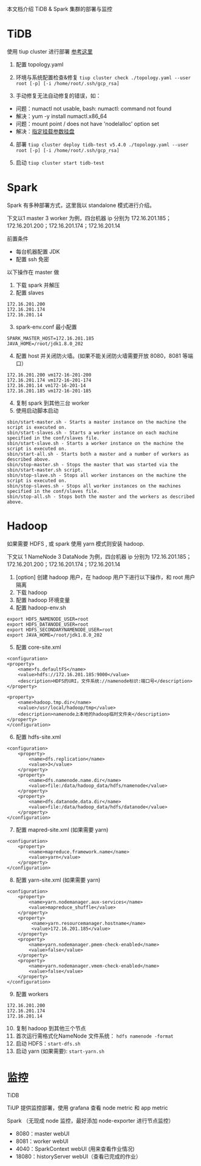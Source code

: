 本文档介绍 TiDB & Spark 集群的部署与监控

# TiDB
使用 tiup cluster 进行部署 [参考这里](https://docs.pingcap.com/zh/tidb/stable/production-deployment-using-tiup)
1. 配置 topology.yaml


2. 环境与系统配置检查&修复 `tiup cluster check ./topology.yaml --user root [-p] [-i /home/root/.ssh/gcp_rsa]`


3. 手动修复无法自动修复的错误，如：
- 问题：numactl not usable, bash: numactl: command not found
- 解决：yum -y install numactl.x86_64
- 问题：mount point / does not have 'nodelalloc' option set
- 解决：[指定挂载参数挂盘](https://docs.pingcap.com/tidb/stable/check-before-deployment#mount-the-data-disk-ext4-filesystem-with-options-on-the-target-machines-that-deploy-tikv)


4. 部署 `tiup cluster deploy tidb-test v5.4.0 ./topology.yaml --user root [-p] [-i /home/root/.ssh/gcp_rsa]`


5. 启动 `tiup cluster start tidb-test`

# Spark
Spark 有多种部署方式，这里我以 standalone 模式进行介绍。

下文以1 master 3 worker 为例，四台机器 ip 分别为 172.16.201.185；172.16.201.200；172.16.201.174；172.16.201.14

前置条件
- 每台机器配置 JDK
- 配置 ssh 免密

以下操作在 master 做
1. 下载 spark 并解压
2. 配置 slaves
```
172.16.201.200
172.16.201.174
172.16.201.14
```
3. spark-env.conf 最小配置
```
SPARK_MASTER_HOST=172.16.201.185
JAVA_HOME=/root/jdk1.8.0_202
```
4. 配置 host 并关闭防火墙。(如果不能关闭防火墙需要开放 8080，8081 等端口）
```
172.16.201.200 vm172-16-201-200
172.16.201.174 vm172-16-201-174
172.16.201.14 vm172-16-201-14
172.16.201.185 vm172-16-201-185
```
4. 复制 spark 到其他三台 worker
5. 使用启动脚本启动
```
sbin/start-master.sh - Starts a master instance on the machine the script is executed on.
sbin/start-slaves.sh - Starts a worker instance on each machine specified in the conf/slaves file.
sbin/start-slave.sh - Starts a worker instance on the machine the script is executed on.
sbin/start-all.sh - Starts both a master and a number of workers as described above.
sbin/stop-master.sh - Stops the master that was started via the sbin/start-master.sh script.
sbin/stop-slave.sh - Stops all worker instances on the machine the script is executed on.
sbin/stop-slaves.sh - Stops all worker instances on the machines specified in the conf/slaves file.
sbin/stop-all.sh - Stops both the master and the workers as described above.
```

# Hadoop
如果需要 HDFS , 或 spark 使用 yarn 模式则安装 hadoop.

下文以 1 NameNode 3 DataNode 为例，四台机器 ip 分别为 172.16.201.185；172.16.201.200；172.16.201.174；172.16.201.14

1. [option] 创建 hadoop 用户，在 hadoop 用户下进行以下操作，和 root 用户隔离
2. 下载 hadoop
3. 配置 hadoop 环境变量
4. 配置 hadoop-env.sh
```
export HDFS_NAMENODE_USER=root
export HDFS_DATANODE_USER=root
export HDFS_SECONDARYNAMENODE_USER=root
export JAVA_HOME=/root/jdk1.8.0_202
```
5. 配置 core-site.xml
```
<configuration>
<property>
    <name>fs.defaultFS</name>
    <value>hdfs://172.16.201.185:9000</value>
    <description>HDFS的URI，文件系统://namenode标识:端口号</description>
</property>

<property>
    <name>hadoop.tmp.dir</name>
    <value>/usr/local/hadoop/tmp</value>
    <description>namenode上本地的hadoop临时文件夹</description>
</property>
</configuration>
```
6. 配置 hdfs-site.xml
```
<configuration> 
    <property>
        <name>dfs.replication</name>
        <value>3</value>
    </property>
    <property>
        <name>dfs.namenode.name.dir</name>
        <value>file:/data/hadoop_data/hdfs/namenode</value>    
    </property>
    <property>
        <name>dfs.datanode.data.dir</name>
        <value>file:/data/hadoop_data/hdfs/datanode</value>        
    </property>
</configuration>
```
7. 配置 mapred-site.xml (如果需要 yarn)
```
<configuration> 
    <property> 
        <name>mapreduce.framework.name</name>
        <value>yarn</value>
    </property> 
</configuration>
```
8. 配置 yarn-site.xml (如果需要 yarn)
```
<configuration>
    <property>
        <name>yarn.nodemanager.aux-services</name>
        <value>mapreduce_shuffle</value>
    </property>
    <property>
         <name>yarn.resourcemanager.hostname</name>
         <value>172.16.201.185</value>
    </property>
    <property>
        <name>yarn.nodemanager.pmem-check-enabled</name>
        <value>false</value>
    </property>
    <property>
        <name>yarn.nodemanager.vmem-check-enabled</name>
        <value>false</value>
    </property>
</configuration>
```
9. 配置 workers
```
172.16.201.200
172.16.201.174
172.16.201.14
```
10. 复制 hadoop 到其他三个节点
11. 首次运行需格式化NameNode 文件系统： `hdfs namenode -format`
12. 启动 HDFS：`start-dfs.sh`
13. 启动 yarn (如果需要): `start-yarn.sh`


# 监控
TiDB

TiUP 提供监控部署，使用 grafana 查看 node metric 和 app metric

Spark （无现成 node 监控，最好添加 node-exporter 进行节点监控）
- 8080：master webUI
- 8081：worker webUI
- 4040：SparkContext webUI (用来查看作业情况)
- 18080：historyServer  webUI（查看已完成的作业）
